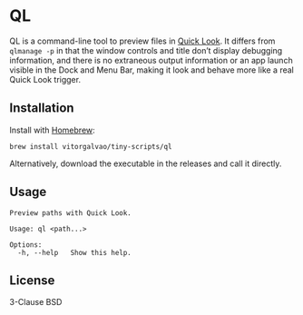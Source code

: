 # QL

QL is a command-line tool to preview files in [Quick Look](https://en.wikipedia.org/wiki/Quick_Look). It differs from `qlmanage -p` in that the window controls and title don’t display debugging information, and there is no extraneous output information or an app launch visible in the Dock and Menu Bar, making it look and behave more like a real Quick Look trigger.

## Installation

Install with [Homebrew](https://brew.sh):

```shell
brew install vitorgalvao/tiny-scripts/ql
```

Alternatively, download the executable in the releases and call it directly.

## Usage

```
Preview paths with Quick Look.

Usage: ql <path...>

Options:
  -h, --help   Show this help.
```

## License

3-Clause BSD
